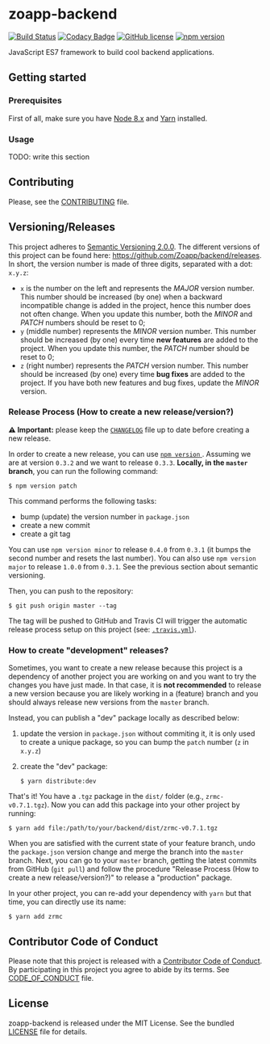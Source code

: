 # zoapp-backend

[![Build
Status](https://travis-ci.org/Zoapp/backend.svg?branch=master)](https://travis-ci.org/Zoapp/backend)
[![Codacy
Badge](https://api.codacy.com/project/badge/Grade/36ba9da6d97e4ed686017dfe024d1714)](https://www.codacy.com/app/mikbry/backend?utm_source=github.com&amp;utm_medium=referral&amp;utm_content=Zoapp/backend&amp;utm_campaign=Badge_Grade)
[![GitHub
license](https://img.shields.io/badge/license-MIT-blue.svg)](https://github.com/zoapp/backend/blob/master/LICENSE)
[![npm
version](https://badge.fury.io/js/zoapp-backend.svg)](https://badge.fury.io/js/zoapp-backend)

JavaScript ES7 framework to build cool backend applications.


## Getting started

### Prerequisites

First of all, make sure you have [Node 8.x](https://nodejs.org/en/download/) and
[Yarn](https://yarnpkg.com/en/docs/install) installed.

### Usage

TODO: write this section


## Contributing

Please, see the [CONTRIBUTING](CONTRIBUTING.md) file.


## Versioning/Releases

This project adheres to [Semantic Versioning 2.0.0](http://semver.org/). The
different versions of this project can be found here:
https://github.com/Zoapp/backend/releases. In short, the version number is made
of three digits, separated with a dot: `x.y.z`:

* `x` is the number on the left and represents the _MAJOR_ version number. This
  number should be increased (by one) when a backward incompatible change is
  added in the project, hence this number does not often change. When you update
  this number, both the _MINOR_ and _PATCH_ numbers should be reset to 0;
* `y` (middle number) represents the _MINOR_ version number. This number should
  be increased (by one) every time **new features** are added to the project.
  When you update this number, the _PATCH_ number should be reset to 0;
* `z` (right number) represents the _PATCH_ version number. This number should
  be increased (by one) every time **bug fixes** are added to the project. If
  you have both new features and bug fixes, update the _MINOR_ version.

### Release Process (How to create a new release/version?)

**:warning: Important:** please keep the [`CHANGELOG`](CHANGELOG.md) file up to
date before creating a new release.

In order to create a new release, you can use [`npm version`
](https://docs.npmjs.com/cli/version). Assuming we are at version `0.3.2` and we
want to release `0.3.3`. **Locally, in the `master` branch**, you can run the
following command:

```
$ npm version patch
```

This command performs the following tasks:

- bump (update) the version number in `package.json`
- create a new commit
- create a git tag

You can use `npm version minor` to release `0.4.0` from `0.3.1` (it bumps the
second number and resets the last number). You can also use `npm version major`
to release `1.0.0` from `0.3.1`. See the previous section about semantic
versioning.

Then, you can push to the repository:

```
$ git push origin master --tag
```

The tag will be pushed to GitHub and Travis CI will trigger the automatic
release process setup on this project (see: [`.travis.yml`](.travis.yml)).

### How to create "development" releases?

Sometimes, you want to create a new release because this project is a dependency
of another project you are working on and you want to try the changes you have
just made. In that case, it is **not recommended** to release a new version
because you are likely working in a (feature) branch and you should always
release new versions from the `master` branch.

Instead, you can publish a "dev" package locally as described below:

1. update the version in `package.json` without commiting it, it is only used to
   create a unique package, so you can bump the `patch` number (`z` in `x.y.z`)
2. create the "dev" package:

    ```
    $ yarn distribute:dev
    ```

That's it! You have a `.tgz` package in the `dist/` folder (e.g.,
`zrmc-v0.7.1.tgz`). Now you can add this package into your other project by
running:

```
$ yarn add file:/path/to/your/backend/dist/zrmc-v0.7.1.tgz
```

When you are satisfied with the current state of your feature branch, undo the
`package.json` version change and merge the branch into the `master` branch.
Next, you can go to your `master` branch, getting the latest commits from GitHub
(`git pull`) and follow the procedure "Release Process (How to create a new
release/version?)" to release a "production" package.

In your other project, you can re-add your dependency with `yarn` but that time,
you can directly use its name:

```
$ yarn add zrmc
```


## Contributor Code of Conduct

Please note that this project is released with a [Contributor Code of
Conduct](http://contributor-covenant.org/). By participating in this project you
agree to abide by its terms. See [CODE_OF_CONDUCT](CODE_OF_CONDUCT.md) file.


## License

zoapp-backend is released under the MIT License. See the bundled
[LICENSE](LICENSE) file for details.
